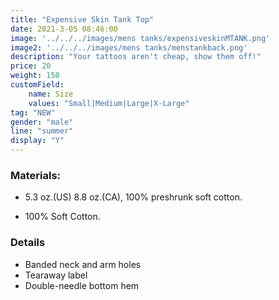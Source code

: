 ```yaml
---
title: "Expensive Skin Tank Top"
date: 2021-3-05 08:46:00
image: '../../../images/mens tanks/expensiveskinMTANK.png'
image2: '../../../images/mens tanks/menstankback.png'
description: "Your tattoos aren't cheap, show them off!"
price: 20
weight: 150
customField:
    name: Size
    values: "Small|Medium|Large|X-Large"
tag: "NEW"
gender: "male"
line: "summer"
display: "Y"
---
```


### Materials:  

- 5.3 oz.(US) 8.8 oz.(CA), 100% preshrunk soft cotton.

- 100% Soft Cotton.

### Details 

- Banded neck and arm holes
- Tearaway label
- Double-needle bottom hem